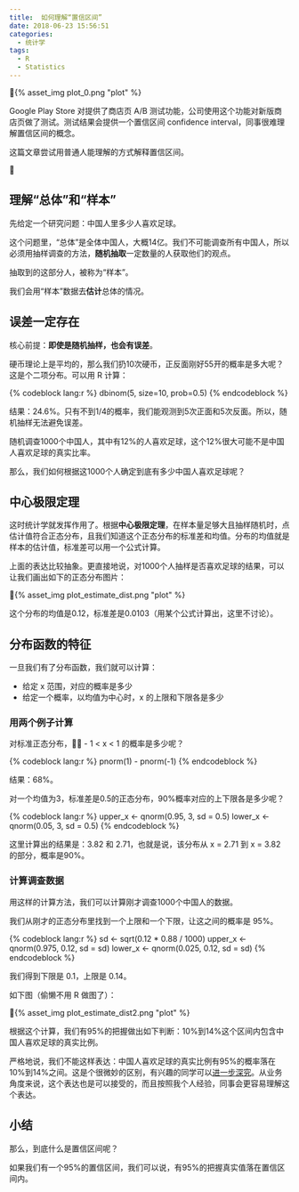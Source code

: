 ```yaml
---
title:  如何理解“置信区间”
date: 2018-06-23 15:56:51
categories:
  - 统计学
tags:
  - R
  - Statistics
---
```


{% asset_img plot_0.png  "plot" %}

Google Play Store 对提供了商店页 A/B 测试功能，公司使用这个功能对新版商店页做了测试。测试结果会提供一个置信区间 confidence interval，同事很难理解置信区间的概念。

这篇文章尝试用普通人能理解的方式解释置信区间。

<!-- more -->

## 理解“总体”和“样本”

先给定一个研究问题：中国人里多少人喜欢足球。

这个问题里，“总体”是全体中国人，大概14亿。我们不可能调查所有中国人，所以必须用抽样调查的方法，**随机抽取**一定数量的人获取他们的观点。

抽取到的这部分人，被称为“样本”。

我们会用“样本”数据去**估计**总体的情况。


## 误差一定存在

核心前提：**即使是随机抽样，也会有误差**。

硬币理论上是平均的，那么我们扔10次硬币，正反面刚好55开的概率是多大呢？这是个二项分布。可以用 R 计算：

{% codeblock lang:r %}
dbinom(5, size=10, prob=0.5) 
{% endcodeblock %}

结果：24.6%。只有不到1/4的概率，我们能观测到5次正面和5次反面。所以，随机抽样无法避免误差。

随机调查1000个中国人，其中有12%的人喜欢足球，这个12%很大可能不是中国人喜欢足球的真实比率。

那么，我们如何根据这1000个人确定到底有多少中国人喜欢足球呢？

## 中心极限定理

这时统计学就发挥作用了。根据**中心极限定理**，在样本量足够大且抽样随机时，点估计值符合正态分布，且我们知道这个正态分布的标准差和均值。分布的均值就是样本的估计值，标准差可以用一个公式计算。

上面的表达比较抽象。更直接地说，对1000个人抽样是否喜欢足球的结果，可以让我们画出如下的正态分布图片：

{% asset_img plot_estimate_dist.png  "plot" %}

这个分布的均值是0.12，标准差是0.0103（用某个公式计算出，这里不讨论）。

## 分布函数的特征

一旦我们有了分布函数，我们就可以计算：
- 给定 x 范围，对应的概率是多少
- 给定一个概率，以均值为中心时，x 的上限和下限各是多少


### 用两个例子计算

对标准正态分布， - 1 < x < 1 的概率是多少呢？

{% codeblock lang:r %}
pnorm(1) - pnorm(-1)
{% endcodeblock %}

结果：68%。

对一个均值为3，标准差是0.5的正态分布，90%概率对应的上下限各是多少呢？

{% codeblock lang:r %}
upper_x <- qnorm(0.95, 3, sd = 0.5)
lower_x <- qnorm(0.05, 3, sd = 0.5)
{% endcodeblock %}

这里计算出的结果是：3.82 和 2.71，也就是说，该分布从 x = 2.71 到 x = 3.82 的部分，概率是90%。

###  计算调查数据

用这样的计算方法，我们可以计算刚才调查1000个中国人的数据。

我们从刚才的正态分布里找到一个上限和一个下限，让这之间的概率是 95%。

{% codeblock lang:r %}
sd <- sqrt(0.12 * 0.88 / 1000)
upper_x <- qnorm(0.975, 0.12, sd = sd)
lower_x <- qnorm(0.025, 0.12, sd = sd)
{% endcodeblock %}

我们得到下限是 0.1，上限是 0.14。

如下图（偷懒不用 R 做图了）：

{% asset_img plot_estimate_dist2.png  "plot" %}

根据这个计算，我们有95%的把握做出如下判断：10%到14%这个区间内包含中国人喜欢足球的真实比例。

严格地说，我们不能这样表达：中国人喜欢足球的真实比例有95%的概率落在10%到14%之间。这是个很微妙的区别，有兴趣的同学可以[进一步深究](https://www.graphpad.com/guides/prism/7/statistics/stat_more_about_confidence_interval.htm?toc=0&printWindow)。从业务角度来说，这个表达也是可以接受的，而且按照我个人经验，同事会更容易理解这个表达。

## 小结

那么，到底什么是置信区间呢？

如果我们有一个95%的置信区间，我们可以说，有95%的把握真实值落在置信区间内。



